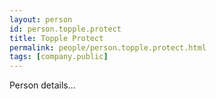 ```yaml
---
layout: person
id: person.topple.protect
title: Topple Protect
permalink: people/person.topple.protect.html
tags: [company.public]
---
```


Person details...
